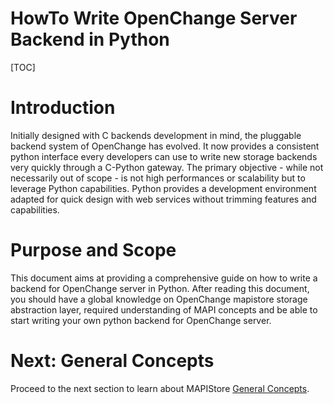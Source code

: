 # HowTo Write OpenChange Server Backend in Python #

[TOC]

# Introduction #

Initially designed with C backends development in mind, the pluggable
backend system of OpenChange has evolved. It now provides a consistent
python interface every developers can use to write new storage
backends very quickly through a C-Python gateway. The primary
objective - while not necessarily out of scope - is not high
performances or scalability but to leverage Python
capabilities. Python provides a development environment adapted for
quick design with web services without trimming features and
capabilities.


# Purpose and Scope #

This document aims at providing a comprehensive guide on how to write
a backend for OpenChange server in Python. After reading this
document, you should have a global knowledge on OpenChange mapistore
storage abstraction layer, required understanding of MAPI concepts and
be able to start writing your own python backend for OpenChange
server.

# Next: General Concepts #

Proceed to the next section to learn about MAPIStore [General Concepts](concepts.html).




